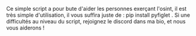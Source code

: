 Ce simple script a pour bute d'aider les personnes exerçant l'osint, il est très simple d'utilisation, il vous suffira juste de :  pip install pyfiglet . Si une difficultés au niveau du script, rejoignez le discord dans ma bio, et nous vous aiderons !  
